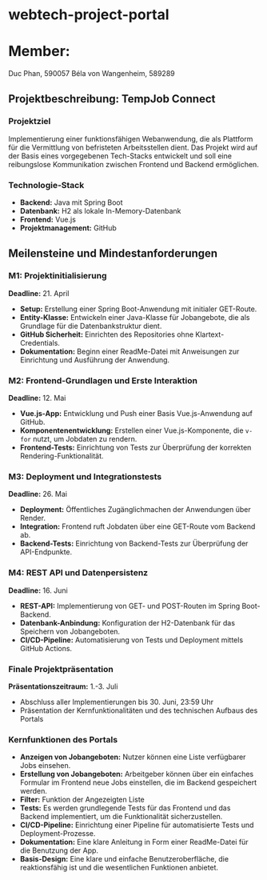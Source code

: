 # webtech-project-portal

# Member:
Duc Phan, 590057
Béla von Wangenheim, 589289

## Projektbeschreibung: TempJob Connect

### Projektziel
Implementierung einer funktionsfähigen Webanwendung, die als Plattform für die Vermittlung von befristeten Arbeitsstellen dient.
Das Projekt wird auf der Basis eines vorgegebenen Tech-Stacks entwickelt und soll eine reibungslose Kommunikation zwischen Frontend und Backend ermöglichen.

### Technologie-Stack
- **Backend:** Java mit Spring Boot
- **Datenbank:** H2 als lokale In-Memory-Datenbank
- **Frontend:** Vue.js
- **Projektmanagement:** GitHub

## Meilensteine und Mindestanforderungen

### M1: Projektinitialisierung
**Deadline:** 21. April
- **Setup:** Erstellung einer Spring Boot-Anwendung mit initialer GET-Route.
- **Entity-Klasse:** Entwickeln einer Java-Klasse für Jobangebote, die als Grundlage für die Datenbankstruktur dient.
- **GitHub Sicherheit:** Einrichten des Repositories ohne Klartext-Credentials.
- **Dokumentation:** Beginn einer ReadMe-Datei mit Anweisungen zur Einrichtung und Ausführung der Anwendung.

### M2: Frontend-Grundlagen und Erste Interaktion
**Deadline:** 12. Mai
- **Vue.js-App:** Entwicklung und Push einer Basis Vue.js-Anwendung auf GitHub.
- **Komponentenentwicklung:** Erstellen einer Vue.js-Komponente, die `v-for` nutzt, um Jobdaten zu rendern.
- **Frontend-Tests:** Einrichtung von Tests zur Überprüfung der korrekten Rendering-Funktionalität.

### M3: Deployment und Integrationstests
**Deadline:** 26. Mai
- **Deployment:** Öffentliches Zugänglichmachen der Anwendungen über Render.
- **Integration:** Frontend ruft Jobdaten über eine GET-Route vom Backend ab.
- **Backend-Tests:** Einrichtung von Backend-Tests zur Überprüfung der API-Endpunkte.

### M4: REST API und Datenpersistenz
**Deadline:** 16. Juni
- **REST-API:** Implementierung von GET- und POST-Routen im Spring Boot-Backend.
- **Datenbank-Anbindung:** Konfiguration der H2-Datenbank für das Speichern von Jobangeboten.
- **CI/CD-Pipeline:** Automatisierung von Tests und Deployment mittels GitHub Actions.

### Finale Projektpräsentation
**Präsentationszeitraum:** 1.-3. Juli
- Abschluss aller Implementierungen bis 30. Juni, 23:59 Uhr
- Präsentation der Kernfunktionalitäten und des technischen Aufbaus des Portals

### Kernfunktionen des Portals
- **Anzeigen von Jobangeboten:** Nutzer können eine Liste verfügbarer Jobs einsehen.
- **Erstellung von Jobangeboten:** Arbeitgeber können über ein einfaches Formular im Frontend neue Jobs einstellen, die im Backend gespeichert werden.
- **Filter:** Funktion der Angezeigten Liste
- **Tests:** Es werden grundlegende Tests für das Frontend und das Backend implementiert, um die Funktionalität sicherzustellen.
- **CI/CD-Pipeline:** Einrichtung einer Pipeline für automatisierte Tests und Deployment-Prozesse.
- **Dokumentation:** Eine klare Anleitung in Form einer ReadMe-Datei für die Benutzung der App.
- **Basis-Design:** Eine klare und einfache Benutzeroberfläche, die reaktionsfähig ist und die wesentlichen Funktionen anbietet.


